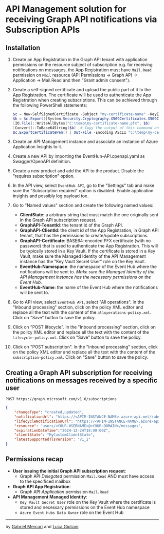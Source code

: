 # API Management solution for receiving Graph API notifications via Subscription APIs

## Installation

1. Create an App Registration in the Graph API tenant with application permissions on the resource subject of subscription e.g. for receiving notifications on messages, the App Registration must have `Mail.Read` permission on `Mail` resource (API Permissions -> Graph API -> Application -> Mail.Read and then "Grant admin consent").

2. Create a self-signed certificate and upload the public part of it to the App Registration. The certificate will be used to authenticate the App Registration when creating subscriptions. This can be achieved through the following PowerShell statements:

    ```powershell
    $c = New-SelfSignedCertificate -Subject "my-certificate-name" -KeyExportPolicy Exportable -CertStoreLocation Cert:\CurrentUser\My -NotAfter "2028-01-01"
    $b = $c.Export([System.Security.Cryptography.X509Certificates.X509ContentType]::Pfx)
    [IO.File]::WriteAllBytes("C:\temp\my-certificate-name.pfx", $b)
    [Convert]::ToBase64String($b)  # Copy the output of this command and store it as a secret in the Key Vault accessed by the API Management instance
    $c.ExportCertificatePem() | Out-File -Encoding ASCII "c:\temp\my-certificate-name.cer" # Upload this file to the App Registration - Certificate & secrets -> Certificates -> Upload certificate
    ```

3. Create an API Management instance and associate an instance of Azure Application Insights to it.

4. Create a new API by importing the EventHun-API.openapi.yaml as Swagger/OpenAPI definition.

5. Create a new product and add the API to the product. Disable the "requires subscription" option.

6. In the API view, select `EventHub API`, go to the "Settings" tab and make sure the "Subscription required" option is disabled. Enable application insights and possibly log payload too.

7. Go to "Named values" section and create the following named values:
    - **ClientState**: a arbitrary string that must match the one originally sent in the Graph API subscription request.
    - **GraphAPI-TenantId**: the tenant id of the Graph API.
    - **GraphAPI-ClientId**: the client id of the App Registration, in Graph API tenant, that has the permissions to create/update subscriptions.
    - **GraphAPI-Certificate**: BASE64-encoded PFX certificate (with no password) that is used to authenticate the App Registration. This will be typically stored in a Key Vault. If the certificate is stored in a Key Vault, make sure the Managed Identity of the API Management instance has the "Key Vault Secret User" role on the Key Vault.
    - **EventHub-Namespace**: the namespace of the Event Hub where the notifications will be sent to. _Make sure the Managed Identity of the API Management instance has the necessary permissions on the Event Hub_.
    - **EventHub-Name**: the name of the Event Hub where the notifications will be sent to.

8. Go to API view, select `EventHub API`, select "All operations". In the "Inbound processing" section, click on the policy XML editor and replace all the text with the content of the `alloperations-policy.xml`. Click on "Save" button to save the policy.

9. Click on "POST lifecycle". In the "Inbound processing" section, click on the policy XML editor and replace all the text with the content of the `lifecycle-policy.xml`. Click on "Save" button to save the policy.

10. Click on "POST subscription". In the "Inbound processing" section, click on the policy XML editor and replace all the text with the content of the `subscription-policy.xml`. Click on "Save" button to save the policy.

## Creating a Graph API subscription for receiving notifications on messages received by a specific user

`POST https://graph.microsoft.com/v1.0/subscriptions`

```json
{
    "changeType": "created,updated",
    "notificationUrl": "https://<APIM-INSTANCE-NAME>.azure-api.net/subscription",
    "lifecycleNotificationUrl": "https://<APIM-INSTANCE-NAME>.azure-api.net/lifecycle",
    "resource": "users/<YOUR-USERNAME>@<YOUR-DOMAIN>/messages",
    "expirationDateTime":"2024-12-24T18:00:00Z",
    "clientState": "MyCustomClientState",
    "latestSupportedTlsVersion": "v1_2"
}
```

## Permissions recap

- **User issuing the initial Graph API subscription request**:  
  - Graph API _Delegated_ permission `Mail.Read` AND must have access to the specificed mailbox
- **Graph API App Registration**:  
  - Graph API _Application_ permission `Mail.Read`
- **API Management Managed Identity**:  
  - `Key Vault Secret User` role on the Key Vault where the certificate is stored and necessary permissions on the Event Hub namespace
  - `Azure Event Hubs Data Owner` role on the Event Hub

---
by [Gabriel Mercuri](gmercuri@microsoft.com) and [Luca Giuliani](giulianil@microsoft.com)
